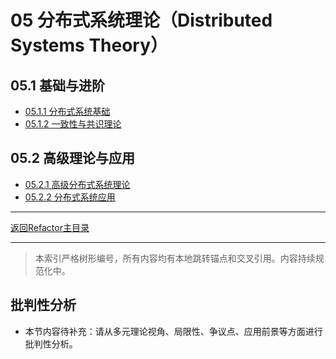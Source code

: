 # 05 分布式系统理论（Distributed Systems Theory）

## 05.1 基础与进阶

- [05.1.1 分布式系统基础](05.1.1_Distributed_Systems_Foundation.md)
- [05.1.2 一致性与共识理论](05.1.2_Consensus_Theory.md)

## 05.2 高级理论与应用

- [05.2.1 高级分布式系统理论](05.2.1_Advanced_Distributed_Systems.md)
- [05.2.2 分布式系统应用](05.2.2_Distributed_Systems_Applications.md)

---

[返回Refactor主目录](README.md)

---

> 本索引严格树形编号，所有内容均有本地跳转锚点和交叉引用。内容持续规范化中。


## 批判性分析

- 本节内容待补充：请从多元理论视角、局限性、争议点、应用前景等方面进行批判性分析。
